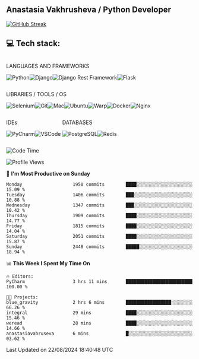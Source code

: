 ## Anastasia Vakhrusheva / Python Developer

<a href="https://git.io/streak-stats"><img src="https://streak-stats.demolab.com?user=KetKode&theme=transparent&mode=weekly" alt="GitHub Streak" /></a>

## **💻 Tech stack:**

<div style="display: inline-block;">

LANGUAGES AND FRAMEWORKS

<img alt="Python" src="https://img.shields.io/badge/Python-FFD43B?style=for-the-badge&logo=python&logoColor=blue" /><img alt="Django" src="https://img.shields.io/badge/Django-092E20?style=for-the-badge&logo=django&logoColor=green" /><img alt="Django Rest Framework" src="https://img.shields.io/badge/django%20rest-ff1709?style=for-the-badge&logo=django&logoColor=white" /><img alt="Flask" src="https://img.shields.io/badge/Flask-000000?style=for-the-badge&logo=flask&logoColor=white" />

</div>

<div style="display: inline-block;">
  
LIBRARIES / TOOLS / OS

<img alt="Selenium" src="https://img.shields.io/badge/Selenium-43B02A?style=for-the-badge&logo=Selenium&logoColor=white" /><img alt="Git" src="https://img.shields.io/badge/GIT-E44C30?style=for-the-badge&logo=git&logoColor=white" /><img alt="Mac" src="https://img.shields.io/badge/mac%20os-000000?style=for-the-badge&logo=apple&logoColor=white" /><img alt="Ubuntu" src="https://img.shields.io/badge/Ubuntu-E95420?style=for-the-badge&logo=ubuntu&logoColor=white" /><img alt="Warp" src="https://img.shields.io/badge/warp-01A4FF?style=for-the-badge&logo=warp&logoColor=white" /><img alt="Docker" src="https://img.shields.io/badge/Docker-2CA5E0?style=for-the-badge&logo=docker&logoColor=white" /><img alt="Nginx" src="https://img.shields.io/badge/Nginx-009639?style=for-the-badge&logo=nginx&logoColor=white" />

</div>

<div style="display: inline-block;">

IDEs

<img alt="PyCharm" src="https://img.shields.io/badge/PyCharm-000000.svg?&style=for-the-badge&logo=PyCharm&logoColor=white" /><img alt="VSCode" src="https://img.shields.io/badge/VSCode-0078D4?style=for-the-badge&logo=visual%20studio%20code&logoColor=white" />

</div>

<div style="display: inline-block;">
  
DATABASES

<img alt="PostgreSQL" src="https://img.shields.io/badge/PostgreSQL-316192?style=for-the-badge&logo=postgresql&logoColor=white" /><img alt="Redis" src="https://img.shields.io/badge/redis-%23DD0031.svg?&style=for-the-badge&logo=redis&logoColor=white" />

</div>
                    
<br/>

<!--START_SECTION:waka-->
![Code Time](http://img.shields.io/badge/Code%20Time-67%20hrs%204%20mins-blue)

![Profile Views](http://img.shields.io/badge/Profile%20Views-0-blue)

📅 **I'm Most Productive on Sunday** 

```text
Monday                   1950 commits        ████░░░░░░░░░░░░░░░░░░░░░   15.09 % 
Tuesday                  1406 commits        ███░░░░░░░░░░░░░░░░░░░░░░   10.88 % 
Wednesday                1347 commits        ███░░░░░░░░░░░░░░░░░░░░░░   10.42 % 
Thursday                 1909 commits        ████░░░░░░░░░░░░░░░░░░░░░   14.77 % 
Friday                   1815 commits        ████░░░░░░░░░░░░░░░░░░░░░   14.04 % 
Saturday                 2051 commits        ████░░░░░░░░░░░░░░░░░░░░░   15.87 % 
Sunday                   2448 commits        █████░░░░░░░░░░░░░░░░░░░░   18.94 % 
```


📊 **This Week I Spent My Time On** 

```text
🔥 Editors: 
PyCharm                  3 hrs 11 mins       █████████████████████████   100.00 % 

🐱‍💻 Projects: 
blue_gravity             2 hrs 6 mins        █████████████████░░░░░░░░   66.26 % 
integral                 29 mins             ████░░░░░░░░░░░░░░░░░░░░░   15.46 % 
weread                   28 mins             ████░░░░░░░░░░░░░░░░░░░░░   14.66 % 
anastasiavahruseva       6 mins              █░░░░░░░░░░░░░░░░░░░░░░░░   03.62 % 
```


 Last Updated on 22/08/2024 18:40:48 UTC
<!--END_SECTION:waka-->

</div>
